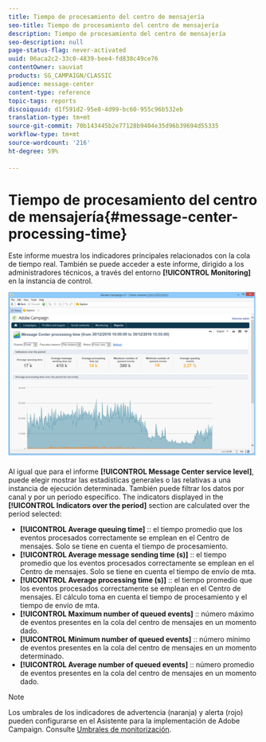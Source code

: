 ```yaml
---
title: Tiempo de procesamiento del centro de mensajería
seo-title: Tiempo de procesamiento del centro de mensajería
description: Tiempo de procesamiento del centro de mensajería
seo-description: null
page-status-flag: never-activated
uuid: 06aca2c2-33c0-4839-bee4-fd838c49ce76
contentOwner: sauviat
products: SG_CAMPAIGN/CLASSIC
audience: message-center
content-type: reference
topic-tags: reports
discoiquuid: d1f591d2-95e8-4d99-bc60-955c96b532eb
translation-type: tm+mt
source-git-commit: 70b143445b2e77128b9404e35d96b39694d55335
workflow-type: tm+mt
source-wordcount: '216'
ht-degree: 59%

---
```



# Tiempo de procesamiento del centro de mensajería{#message-center-processing-time}

Este informe muestra los indicadores principales relacionados con la cola de tiempo real. También se puede acceder a este informe, dirigido a los administradores técnicos, a través del entorno **[!UICONTROL Monitoring]** en la instancia de control.

![](assets/mc_reports_2.png)

Al igual que para el informe **[!UICONTROL Message Center service level]**, puede elegir mostrar las estadísticas generales o las relativas a una instancia de ejecución determinada. También puede filtrar los datos por canal y por un periodo específico. The indicators displayed in the **[!UICONTROL Indicators over the period]** section are calculated over the period selected:

* **[!UICONTROL Average queuing time]** :: el tiempo promedio que los eventos procesados correctamente se emplean en el Centro de mensajes. Solo se tiene en cuenta el tiempo de procesamiento.
* **[!UICONTROL Average message sending time (s)]** :: el tiempo promedio que los eventos procesados correctamente se emplean en el Centro de mensajes. Solo se tiene en cuenta el tiempo de envío de mta.
* **[!UICONTROL Average processing time (s)]** :: el tiempo promedio que los eventos procesados correctamente se emplean en el Centro de mensajes. El cálculo toma en cuenta el tiempo de procesamiento y el tiempo de envío de mta.
* **[!UICONTROL Maximum number of queued events]** :: número máximo de eventos presentes en la cola del centro de mensajes en un momento dado.
* **[!UICONTROL Minimum number of queued events]** :: número mínimo de eventos presentes en la cola del centro de mensajes en un momento determinado.
* **[!UICONTROL Average number of queued events]** :: número promedio de eventos presentes en la cola del centro de mensajes en un momento dado.

>[!NOTE]
>
>Los umbrales de los indicadores de advertencia (naranja) y alerta (rojo) pueden configurarse en el Asistente para la implementación de Adobe Campaign. Consulte [Umbrales de monitorización](../../message-center/using/monitoring-thresholds.md).

